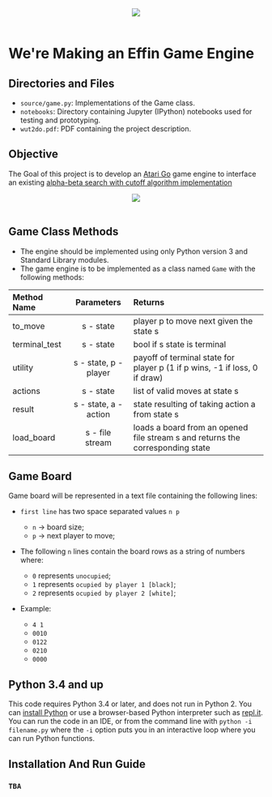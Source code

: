 <div align="center">
  <a><img src="https://fenix.tecnico.ulisboa.pt/api/bennu-portal/configuration/logo"></a><br><br>
</div>

# We're Making an Effin Game Engine 

## Directories and Files
- `source/game.py`: Implementations of the Game class.
- `notebooks`: Directory containing Jupyter (IPython) notebooks used for testing and prototyping.
- `wut2do.pdf`: PDF containing the project description.

## Objective

The Goal of this project is to develop an [Atari Go](https://senseis.xmp.net/?BasicRulesOfGo) game engine to interface an existing [alpha-beta search with cutoff algorithm implementation](https://github.com/aimacode/aima-python)

<div align="center">
  <a><img src="https://senseis.xmp.net/diagrams/28/7c2a15d2373af82f4ffe173d073a9302.png"></a><br><br>
</div>

## Game Class Methods

- The engine should be implemented using only Python version 3 and Standard Library modules.
- The game engine is to be implemented as a class named `Game` with the following methods:


| Method Name   | Parameters            | Returns                                                                        |
|:--------------|:---------------------:|:-------------------------------------------------------------------------------|
| to_move       | s - state             | player p to move next given the state s                                        |
| terminal_test | s - state             | bool if s state is terminal                                                    |
| utility       | s - state, p - player | payoff of terminal state for player p (1 if p wins, -1 if loss, 0 if draw)     |
| actions       | s - state             | list of valid moves at state s                                                 |
| result        | s - state, a - action | state resulting of taking action a from state s                                |
| load_board    | s - file stream       | loads a board from an opened file stream s and returns the corresponding state |

## Game Board
Game board will be represented in a text file containing the following lines:
- `first line` has two space separated values `n p`
  - `n` -> board size;
  - `p` -> next player to move;
- The following `n` lines contain the board rows as a string of numbers where:
  - `0` represents `unocupied`;
  - `1` represents `ocupied by player 1 [black]`;
  - `2` represents `ocupied by player 2 [white]`;
  
- Example:
  - `4 1`
  - `0010`
  - `0122`
  - `0210`
  - `0000`

## Python 3.4 and up

This code requires Python 3.4 or later, and does not run in Python 2. You can [install Python](https://www.python.org/downloads) or use a browser-based Python interpreter such as [repl.it](https://repl.it/languages/python3).
You can run the code in an IDE, or from the command line with `python -i filename.py` where the `-i` option puts you in an interactive loop where you can run Python functions.

## Installation And Run Guide

### `TBA`
